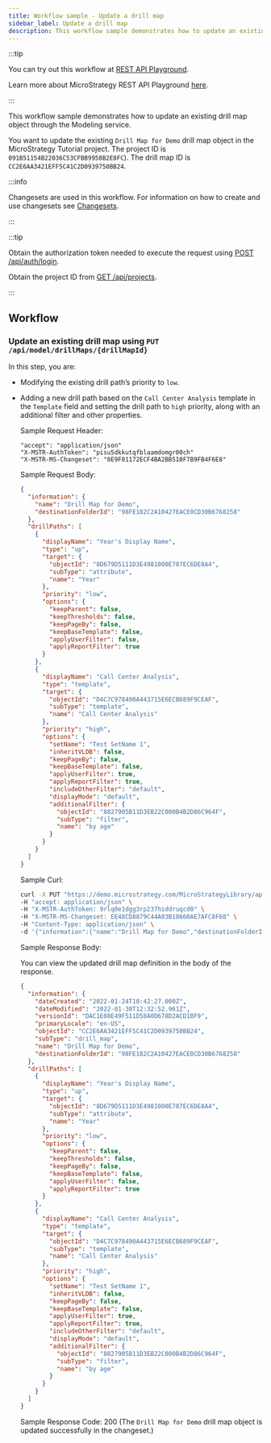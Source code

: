 ```yaml
---
title: Workflow sample - Update a drill map
sidebar_label: Update a drill map
description: This workflow sample demonstrates how to update an existing drill map object through the Modeling service.
---
```


<Available since="2021 Update 6" />

:::tip

You can try out this workflow at [REST API Playground](https://www.postman.com/microstrategysdk/workspace/microstrategy-rest-api/folder/16131298-2b7a0f0c-2172-418a-93ec-e0f0a13fa741?ctx=documentation).

Learn more about MicroStrategy REST API Playground [here](/docs/getting-started/playground.md).

:::

This workflow sample demonstrates how to update an existing drill map object through the Modeling service.

You want to update the existing `Drill Map for Demo` drill map object in the MicroStrategy Tutorial project. The project ID is `091B51154B22036C53CFBB9958B2E8FC`). The drill map ID is `CC2E6AA3421EFF5C41C2D0939750BB24`.

:::info

Changesets are used in this workflow. For information on how to create and use changesets see [Changesets](/docs/common-workflows/changesets.md).

:::

:::tip

Obtain the authorization token needed to execute the request using [POST /api/auth/login](https://demo.microstrategy.com/MicroStrategyLibrary/api-docs/index.html#/Authentication/postLogin).

Obtain the project ID from [GET /api/projects](https://demo.microstrategy.com/MicroStrategyLibrary/api-docs/index.html#/Projects/getProjects_1).

:::

## Workflow

### Update an existing drill map using `PUT /api/model/drillMaps/{drillMapId}`

In this step, you are:

- Modifying the existing drill path’s priority to `low`.

- Adding a new drill path based on the `Call Center Analysis` template in the `Template` field and setting the drill path to `high` priority, along with an additional filter and other properties.

  Sample Request Header:

  ```http
  "accept": "application/json"
  "X-MSTR-AuthToken": "pisu5dkkutqfblaamdomgr00ch"
  "X-MSTR-MS-Changeset": "0E9F01172ECF4BA2BB510F7B9FB4F6E8"
  ```

  Sample Request Body:

  ```json
  {
    "information": {
      "name": "Drill Map for Demo",
      "destinationFolderId": "98FE182C2A10427EACE0CD30B6768258"
    },
    "drillPaths": [
      {
        "displayName": "Year's Display Name",
        "type": "up",
        "target": {
          "objectId": "8D679D5111D3E4981000E787EC6DE8A4",
          "subType": "attribute",
          "name": "Year"
        },
        "priority": "low",
        "options": {
          "keepParent": false,
          "keepThresholds": false,
          "keepPageBy": false,
          "keepBaseTemplate": false,
          "applyUserFilter": false,
          "applyReportFilter": true
        }
      },
      {
        "displayName": "Call Center Analysis",
        "type": "template",
        "target": {
          "objectId": "D4C7C978490A443715E6ECB689F9CEAF",
          "subType": "template",
          "name": "Call Center Analysis"
        },
        "priority": "high",
        "options": {
          "setName": "Test SetName 1",
          "inheritVLDB": false,
          "keepPageBy": false,
          "keepBaseTemplate": false,
          "applyUserFilter": true,
          "applyReportFilter": true,
          "includeOtherFilter": "default",
          "displayMode": "default",
          "additionalFilter": {
            "objectId": "8827905B11D3EB22C000B4B2D86C964F",
            "subType": "filter",
            "name": "by age"
          }
        }
      }
    ]
  }
  ```

  Sample Curl:

  ```bash
  curl -X PUT "https://demo.microstrategy.com/MicroStrategyLibrary/api/model/drillMaps/CC2E6AA3421EFF5C41C2D0939750BB24" \
  -H "accept: application/json" \
  -H "X-MSTR-AuthToken: 9rlq0e1dgg3rp237hiddruqcd0" \
  -H "X-MSTR-MS-Changeset: EE48CD8879C44A03B18660AE7AFC8F68" \
  -H "Content-Type: application/json" \
  -d '{"information":{"name":"Drill Map for Demo","destinationFolderId":"98FE182C2A10427EACE0CD30B6768258"},"drillPaths":[{"displayName":"Year"s Display Name","type":"up","target":{"objectId":"8D679D5111D3E4981000E787EC6DE8A4","subType":"attribute","name":"Year"},"priority":"low","options":{"keepParent":false,"keepThresholds":false,"keepPageBy":false,"keepBaseTemplate":false,"applyUserFilter":false,"applyReportFilter":true}},{"displayName":"Call Center Analysis","type":"template","target":{"objectId":"D4C7C978490A443715E6ECB689F9CEAF","subType":"template","name":"Call Center Analysis"},"priority":"high","options":{"setName":"Test Set Name 1","inheritVLDB":false,"keepPageBy":false,"keepBaseTemplate":false,"applyUserFilter":true,"applyReportFilter":true,"includeOtherFilter":"default","displayMode":"default","additionalFilter":{"objectId":"8827905B11D3EB22C000B4B2D86C964F","subType":"filter","name":"by age"}}}]}'
  ```

  Sample Response Body:

  You can view the updated drill map definition in the body of the response.

  ```json
  {
    "information": {
      "dateCreated": "2022-01-24T10:42:27.000Z",
      "dateModified": "2022-01-30T12:32:52.961Z",
      "versionId": "DAC1E08E49F511D58A0D678D2ACD1BF9",
      "primaryLocale": "en-US",
      "objectId": "CC2E6AA3421EFF5C41C2D0939750BB24",
      "subType": "drill_map",
      "name": "Drill Map for Demo",
      "destinationFolderId": "98FE182C2A10427EACE0CD30B6768258"
    },
    "drillPaths": [
      {
        "displayName": "Year's Display Name",
        "type": "up",
        "target": {
          "objectId": "8D679D5111D3E4981000E787EC6DE8A4",
          "subType": "attribute",
          "name": "Year"
        },
        "priority": "low",
        "options": {
          "keepParent": false,
          "keepThresholds": false,
          "keepPageBy": false,
          "keepBaseTemplate": false,
          "applyUserFilter": false,
          "applyReportFilter": true
        }
      },
      {
        "displayName": "Call Center Analysis",
        "type": "template",
        "target": {
          "objectId": "D4C7C978490A443715E6ECB689F9CEAF",
          "subType": "template",
          "name": "Call Center Analysis"
        },
        "priority": "high",
        "options": {
          "setName": "Test SetName 1",
          "inheritVLDB": false,
          "keepPageBy": false,
          "keepBaseTemplate": false,
          "applyUserFilter": true,
          "applyReportFilter": true,
          "includeOtherFilter": "default",
          "displayMode": "default",
          "additionalFilter": {
            "objectId": "8827905B11D3EB22C000B4B2D86C964F",
            "subType": "filter",
            "name": "by age"
          }
        }
      }
    ]
  }
  ```

  Sample Response Code: 200 (The `Drill Map for Demo` drill map object is updated successfully in the changeset.)
